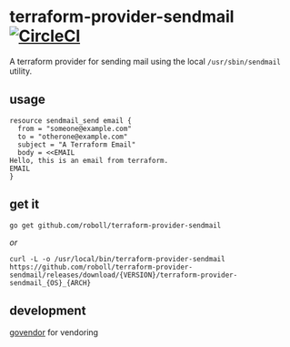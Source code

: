 # terraform-provider-sendmail [![CircleCI](https://circleci.com/gh/roboll/terraform-provider-sendmail.svg?style=svg&circle-token=ec059ac879294df4b5424bdc382d2aed35765b04)](https://circleci.com/gh/roboll/terraform-provider-sendmail)

A terraform provider for sending mail using the local `/usr/sbin/sendmail` utility.

## usage

```
resource sendmail_send email {
  from = "someone@example.com"
  to = "otherone@example.com"
  subject = "A Terraform Email"
  body = <<EMAIL
Hello, this is an email from terraform.
EMAIL
}
```

## get it

`go get github.com/roboll/terraform-provider-sendmail`

_or_

`curl -L -o /usr/local/bin/terraform-provider-sendmail https://github.com/roboll/terraform-provider-sendmail/releases/download/{VERSION}/terraform-provider-sendmail_{OS}_{ARCH}`

## development

[govendor](https://github.com/kardianos/govendor) for vendoring

